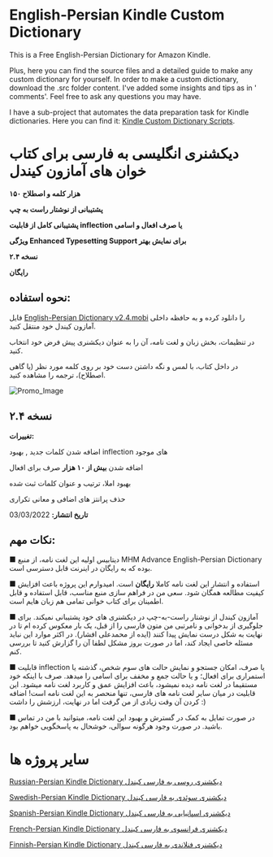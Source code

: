 # English-Persian Kindle Custom Dictionary

This is a Free English-Persian Dictionary for Amazon Kindle.

Plus, here you can find the source files and a detailed guide to make any custom dictionary for yourself.
In order to make a custom dictionary, download the .src folder content. I've added some insights and tips as in '
comments'. Feel free to ask any questions you may have.

I have a sub-project that automates the data preparation task for Kindle dictionaries. Here you can find
it: [Kindle Custom Dictionary Scripts](https://github.com/hossein1376/Kindle-Custom-Dictionary-Scripts).

# دیکشنری انگلیسی به فارسی برای کتاب خوان های آمازون کیندل

**۱۵۰ هزار کلمه و اصطلاح**

**پشتیبانی از نوشتار راست به چپ**

**پشتیبانی کامل از قابلیت inflection یا صرف افعال و اسامی**

**ویژگی Enhanced Typesetting Support برای نمایش بهتر**

**نسخه ۲.۴**

**رایگان**

## نحوه استفاده:

فایل [English-Persian Dictionary v2.4.mobi](https://github.com/hossein1376/English-Persian-Kindle-Custom-Dictionary/blob/main/English-Persian%20Dictionary%20v2.4.mobi?raw=true)
را دانلود کرده و به حافظه داخلی آمازون کیندل خود منتقل کنید.

در تنظیمات، بخش زبان و لغت نامه، آن را به عنوان دیکشنری پیش فرض خود انتخاب کنید.

در داخل کتاب، با لمس و نگه داشتن دست خود بر روی کلمه مورد نظر (یا گاهی اصطلاح)، ترجمه را مشاهده کنید.

![Promo_Image](https://raw.githubusercontent.com/hossein1376/English-Persian-Kindle-Custom-Dictionary/main/promo.jpg)

## **نسخه ۲.۴**

**تغییرات:**

اضافه شدن کلمات جدید , بهبود inflection های موجود

اضافه شدن **بیش از ۱۰ هزار** صرف برای افعال

بهبود املا، ترتیب و عنوان کلمات ثبت شده

حذف پرانتز های اضافی و معانی تکراری

**تاریخ انتشار:** 03/03/2022

## نکات مهم:

■ دیتابیس اولیه این لغت نامه، از منبع MHM Advance English-Persian Dictionary بوده که به رایگان در اینرنت قابل دسترسی
است.

■ استفاده و انتشار این لغت نامه کاملا **رایگان** است. امیدوارم این پروژه باعث افزایش کیفیت مطالعه همگان شود.
سعی من در فراهم سازی منبع مناسب، قابل استفاده و قابل اطمینان برای کتاب خوانی تمامی هم زبان هایم است.

■ آمازون کیندل از نوشتار راست-به-چپ در دیکشنری های خود پشتیبانی نمیکند. برای جلوگیری از بدخوانی و نامرتبی من متون فارسی
را از قبل، یک بار معکوس کرده ام تا در نهایت به شکل درست نمایش پیدا کنند (ایده از محمد‌علی افشار).
در اکثر موارد این نباید مسئله خاصی ایجاد کند، اما در صورت بروز مشکل لطفا آن را گزارش کنید تا بررسی کنم.

■ قابلیت inflection یا صرف، امکان جستجو و نمایش حالت های سوم شخص، گذشته یا استمراری برای افعال؛ و یا حالت جمع و مخفف
برای اسامی را میدهد. صرف با اینکه خود مستقیما در لغت نامه دیده نمیشود، باعث افزایش عمق و کاربرد لغت نامه میشود. این
قابلیت در میان سایر لغت نامه های فارسی، تنها منحصر به این لغت نامه است! اضافه کردن آن وقت زیادی از من گرفت اما در نهایت،
ارزشش را داشت :)

■ در صورت تمایل به کمک در گسترش و بهبود این لغت نامه، میتوانید با من در تماس باشید. در صورت وجود هرگونه سوالی، خوشحال به
پاسخگویی خواهم بود.

# سایر پروژه ها

[Russian-Persian Kindle Dictionary دیکشنری روسی به فارسی کیندل](https://github.com/hossein1376/Russian-Persian-Kindle-Dictionary)

[Swedish-Persian Kindle Dictionary دیکشنری سوئدی به فارسی کیندل](https://github.com/hossein1376/Swedish-Persian-Kindle-Dictionary)

[Spanish-Persian Kindle Dictionary دیکشنری اسپانیایی به فارسی کیندل](https://github.com/hossein1376/Spanish-Persian-Kindle-Dictionary)

[French-Persian Kindle Dictionary دیکشنری فرانسوی به فارسی کیندل](https://github.com/hossein1376/French-Persian-Kindle-Dictionary)

[Finnish-Persian Kindle Dictionary دیکشنری فنلاندی به فارسی کیندل](https://github.com/hossein1376/Finnish-Persian-Kindle-Dictionary)
